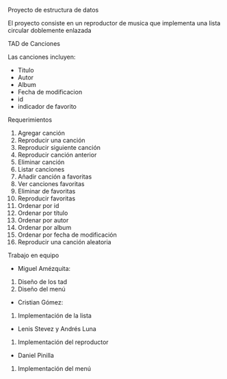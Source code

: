 Proyecto de estructura de datos

El proyecto consiste en un reproductor de musica que implementa
una lista circular doblemente enlazada

TAD de Canciones

Las canciones incluyen:
- Titulo
- Autor
- Album
- Fecha de modificacion
- id
- indicador de favorito

Requerimientos

1. Agregar canción
2. Reproducir una canción
3. Reproducir siguiente canción
4. Reproducir canción anterior
5. Eliminar canción
6. Listar canciones
7. Añadir canción a favoritas
8. Ver canciones favoritas
9. Eliminar de favoritas
10. Reproducir favoritas
11. Ordenar por id
12. Ordenar por título
13. Ordenar por autor
14. Ordenar por album
15. Ordenar por fecha de modificación
16. Reproducir una canción aleatoria


Trabajo en equipo

- Miguel Amézquita:
1. Diseño de los tad
2. Diseño del menú

- Cristian Gómez:
1. Implementación de la lista

- Lenis Stevez y Andrés Luna
1. Implementación del reproductor

- Daniel Pinilla
1. Implementación del menú
